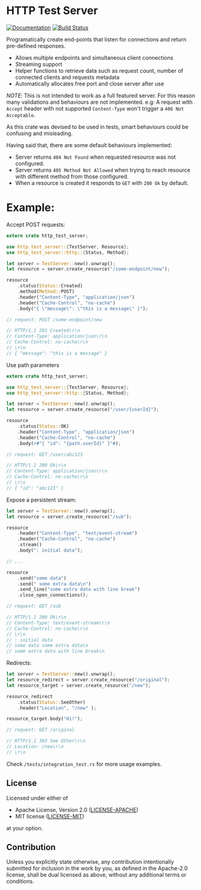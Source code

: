 # HTTP Test Server

[![Documentation](https://docs.rs/http-test-server/badge.svg)](https://docs.rs/http-test-server/) [![Build Status](https://travis-ci.com/viniciusgerevini/http-test-server.svg?branch=master)](https://travis-ci.com/viniciusgerevini/http-test-server)

Programatically create end-points that listen for connections and return pre-defined responses.

- Allows multiple endpoints and simultaneous client connections
- Streaming support
- Helper functions to retrieve data such as request count, number of connected clients and
requests metadata
- Automatically allocates free port and close server after use

*NOTE*: This is not intended to work as a full featured server. For this reason many validations
and behaviours are not implemented. e.g: A request with `Accept` header with not supported
`Content-Type` won't trigger a `406 Not Acceptable`.

As this crate was devised to be used in tests, smart behaviours could be confusing and misleading.

Having said that, there are some default behaviours implemented:

- Server returns `404 Not Found` when requested resource was not configured.
- Server returns `405 Method Not Allowed` when trying to reach resource with different method from those configured.
- When a resource is created it responds to `GET` with `200 Ok` by default.

# Example:

Accept POST requests:
```rust
extern crate http_test_server;

use http_test_server::{TestServer, Resource};
use http_test_server::http::{Status, Method};

let server = TestServer::new().unwrap();
let resource = server.create_resource("/some-endpoint/new");

resource
    .status(Status::Created)
    .method(Method::POST)
    .header("Content-Type", "application/json")
    .header("Cache-Control", "no-cache")
    .body("{ \"message\": \"this is a message\" }");

// request: POST /some-endpoint/new

// HTTP/1.1 201 Created\r\n
// Content-Type: application/json\r\n
// Cache-Control: no-cache\r\n
// \r\n
// { "message": "this is a message" }
```

Use path parameters
```rust
extern crate http_test_server;

use http_test_server::{TestServer, Resource};
use http_test_server::http::{Status, Method};

let server = TestServer::new().unwrap();
let resource = server.create_resource("/user/{userId}");

resource
    .status(Status::OK)
    .header("Content-Type", "application/json")
    .header("Cache-Control", "no-cache")
    .body(r#"{ "id": "{path.userId}" }"#);

// request: GET /user/abc123

// HTTP/1.1 200 Ok\r\n
// Content-Type: application/json\r\n
// Cache-Control: no-cache\r\n
// \r\n
// { "id": "abc123" }
```

Expose a persistent stream:
```rust
let server = TestServer::new().unwrap();
let resource = server.create_resource("/sub");

resource
    .header("Content-Type", "text/event-stream")
    .header("Cache-Control", "no-cache")
    .stream()
    .body(": initial data");

// ...

resource
    .send("some data")
    .send(" some extra data\n")
    .send_line("some extra data with line break")
    .close_open_connections();

// request: GET /sub

// HTTP/1.1 200 Ok\r\n
// Content-Type: text/event-stream\r\n
// Cache-Control: no-cache\r\n
// \r\n
// : initial data
// some data some extra data\n
// some extra data with line break\n
```

Redirects:
```rust
let server = TestServer::new().unwrap();
let resource_redirect = server.create_resource("/original");
let resource_target = server.create_resource("/new");

resource_redirect
    .status(Status::SeeOther)
    .header("Location", "/new" );

resource_target.body("Hi!");

// request: GET /original

// HTTP/1.1 303 See Other\r\n
// Location: /new\r\n
// \r\n
```

Check `/tests/integration_test.rs` for more usage examples.

## License

Licensed under either of

 * Apache License, Version 2.0
   ([LICENSE-APACHE](LICENSE-APACHE))
 * MIT license
   ([LICENSE-MIT](LICENSE-MIT))

at your option.

## Contribution

Unless you explicitly state otherwise, any contribution intentionally submitted
for inclusion in the work by you, as defined in the Apache-2.0 license, shall be
dual licensed as above, without any additional terms or conditions.
